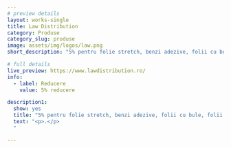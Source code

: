```yaml
---
# preview details
layout: works-single
title: Law Distribution
category: Produse
category_slug: produse
image: assets/img/logos/law.png
short_description: "5% pentru folie stretch, benzi adezive, folii cu bule, folii parchet, colțare carton, polietilena, PVC, poliolefina, benzi de legat PP/PET/PES, carton ondulat, tuburi carton, pungi BOPP, pungi hârtie, sacoșe hârtie/biodegradabile"

# full details
live_preview: https://www.lawdistribution.ro/
info:
  - label: Reducere
    value: 5% reducere

description1:
  show: yes
  title: "5% pentru folie stretch, benzi adezive, folii cu bule, folii parchet, colțare carton, polietilena, PVC, poliolefina, benzi de legat PP/PET/PES, carton ondulat, tuburi carton, pungi BOPP, pungi hârtie, sacoșe hârtie/biodegradabile"
  text: "<p>.</p>
  "

---
```

